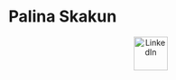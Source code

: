 # Palina Skakun

<p align="center">
<a href="https://www.linkedin.com/in/palinaskakun/">

<image src="https://cdn-icons-png.flaticon.com/512/174/174857.png" width="60" height ="60" class="center" alt="LinkedIn">

</a>
  </p>
